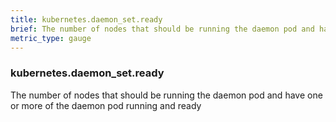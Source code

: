 ```yaml
---
title: kubernetes.daemon_set.ready
brief: The number of nodes that should be running the daemon pod and have one or more of the daemon pod running and ready
metric_type: gauge
---
```

### kubernetes.daemon_set.ready

The number of nodes that should be running the daemon pod and have one or more of the daemon pod running and ready
